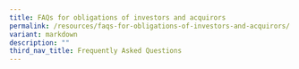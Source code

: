 ```yaml
---
title: FAQs for obligations of investors and acquirors
permalink: /resources/faqs-for-obligations-of-investors-and-acquirors/
variant: markdown
description: ""
third_nav_title: Frequently Asked Questions
---
```

<p></p>